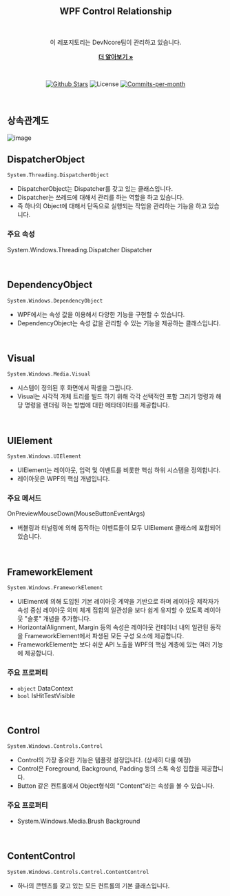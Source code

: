 <div align=center>
  <h2>WPF Control Relationship</h2>
  <br/>
 
  이 레포지토리는 DevNcore팀이 관리하고 있습니다.
  <br />
  
  <a href="https://github.com/devncore/devncore"><strong>더 알아보기 »</strong></a>
 
  <br />
 
  <p align="center">
   <a href="https://github.com/devncore/wpf-control-relationship/stargazers"><img src="https://img.shields.io/github/stars/devncore/wpf-control-relationship" alt="Github Stars"></a>
   <img src="https://img.shields.io/github/license/devncore/wpf-control-relationship" alt="License">
   <a href="https://github.com/devncore/wpf-control-relationship/pulse"><img src="https://img.shields.io/github/commit-activity/m/devncore/wpf-control-relationship" alt="Commits-per-month"></a>
 </p>
</div>

<br />
  
## 상속관계도
![image](https://user-images.githubusercontent.com/68521148/134800050-a19b73b1-db8a-485a-916a-98be327abe8f.PNG)


## DispatcherObject
```namespace
System.Threading.DispatcherObject
```
- DispatcherObject는 Dispatcher를 갖고 있는 클래스입니다.    
- Dispatcher는 쓰레드에 대해서 관리를 하는 역할을 하고 있습니다.    
- 즉 하나의 Object에 대해서 단독으로 실행되는 작업을 관리하는 기능을 하고 있습니다.    

### 주요 속성
System.Windows.Threading.Dispatcher Dispatcher

<br />

## DependencyObject
```namespace
System.Windows.DependencyObject
```
- WPF에서는 속성 값을 이용해서 다양한 기능을 구현할 수 있습니다.    
- DependencyObject는 속성 값을 관리할 수 있는 기능을 제공하는 클래스입니다.    
<br />

## Visual
```namespace
System.Windows.Media.Visual
```
- 시스템이 정의된 후 화면에서 픽셀을 그립니다.    
- Visual는 시각적 개체 트리를 빌드 하기 위해 각각 선택적인 포함 그리기 명령과 해당 명령을 렌더링 하는 방법에 대한 메타데이터를 제공합니다.    


<br />

## UIElement
```namespace
System.Windows.UIElement
```
- UIElement는 레이아웃, 입력 및 이벤트를 비롯한 핵심 하위 시스템을 정의합니다.    
- 레이아웃은 WPF의 핵심 개념입니다.    

### 주요 메서드
OnPreviewMouseDown(MouseButtonEventArgs)    

- 버블링과 터널링에 의해 동작하는 이벤트들이 모두 UIElement 클래스에 포함되어 있습니다.

<br />

## FrameworkElement
```namespace
System.Windows.FrameworkElement
```

- UIElment에 의해 도입된 기본 레이아웃 계약을 기반으로 하며 레이아웃 제작자가 속성 중심 레이아웃 의미 체계 집합의 일관성을 보다 쉽게 유지할 수 있도록 레이아웃 "슬롯" 개념을 추가합니다.    
- HorizontalAlignment, Margin 등의 속성은 레이아웃 컨테이너 내의 일관된 동작을 FrameworkElement에서 파생된 모든 구성 요소에 제공합니다.    
- FrameworkElement는 보다 쉬운 API 노출을 WPF의 핵심 계층에 있는 여러 기능에 제공합니다.


### 주요 프로퍼티
- `object` DataContext  
- `bool` IsHitTestVisible
 
<br />

## Control
```namespace
System.Windows.Controls.Control
```

- Control의 가장 중요한 기능은 템플릿 설정입니다. (상세히 다룰 예정)    
- Control은 Foreground, Background, Padding 등의 스톡 속성 집합을 제공합니다.    
- Button 같은 컨트롤에서 Object형식의 "Content"라는 속성을 볼 수 있습니다.    


### 주요 프로퍼티
- System.Windows.Media.Brush Background

<br />

## ContentControl
```namespace
System.Windows.Controls.Control.ContentControl
```

- 하나의 콘텐츠를 갖고 있는 모든 컨트롤의 기본 클래스입니다.
